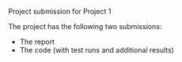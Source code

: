 Project submission for Project 1

The project has the following two submissions:
- The report
- The code (with test runs and additional results)
